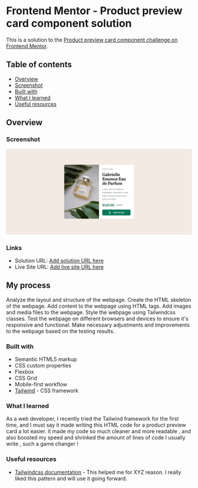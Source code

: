 # Frontend Mentor - Product preview card component solution

This is a solution to the [Product preview card component challenge on Frontend Mentor](https://www.frontendmentor.io/challenges/product-preview-card-component-GO7UmttRfa).

## Table of contents

  - [Overview](#overview)
  - [Screenshot](#screenshot)
  - [Built with](#built-with)
  - [What I learned](#what-i-learned)
  - [Useful resources](#useful-resources)


## Overview

### Screenshot

![](images/screenshot.png)

### Links

- Solution URL: [Add solution URL here](https://github.com/Schismond/product-card/)
- Live Site URL: [Add live site URL here](https://schismond.github.io/product-card/)

## My process

Analyze the layout and structure of the webpage.
Create the HTML skeleton of the webpage.
Add content to the webpage using HTML tags.
Add images and media files to the webpage.
Style the webpage using Tailwindcss classes.
Test the webpage on different browsers and devices to ensure it's responsive and functional.
Make necessary adjustments and improvements to the webpage based on the testing results.


### Built with

- Semantic HTML5 markup
- CSS custom properties
- Flexbox
- CSS Grid
- Mobile-first workflow
- [Tailwind](https://tailwindcss.com) - CSS framework

### What I learned

As a web developer, I recently tried the Tailwind framework for the first time, and I must say it made writing this HTML code for a product preview card a lot easier. it made my code so much cleaner and more readable , and also boosted my speed and shrinked the amount of lines of code I usually write , such a game changer !


### Useful resources

- [Tailwindcss documentation](https://tailwindcss.com) - This helped me for XYZ reason. I really liked this pattern and will use it going forward.
